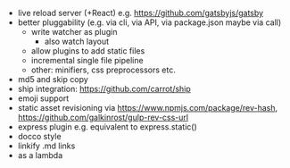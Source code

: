 - live reload server (+React) e.g. https://github.com/gatsbyjs/gatsby
- better pluggability (e.g. via cli, via API, via package.json maybe via call)
  - write watcher as plugin
    - also watch layout
  - allow plugins to add static files
  - incremental single file pipeline
  - other: minifiers, css preprocessors etc.
- md5 and skip copy
- ship integration: https://github.com/carrot/ship
- emoji support
- static asset revisioning via https://www.npmjs.com/package/rev-hash, https://github.com/galkinrost/gulp-rev-css-url
- express plugin e.g. equivalent to express.static()
- docco style
- linkify .md links
- as a lambda
